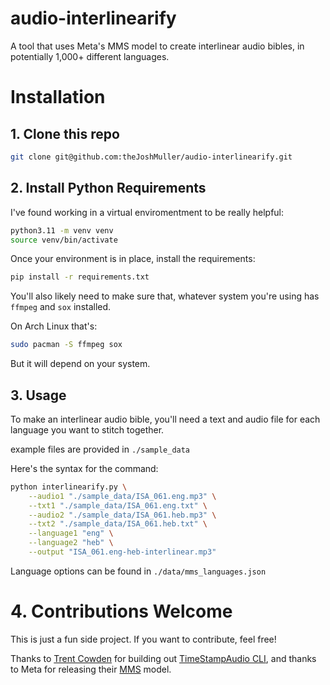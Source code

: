 # audio-interlinearify

A tool that uses Meta's MMS model to create interlinear audio bibles, in potentially 1,000+ different languages.

# Installation

## 1. Clone this repo 

```sh
git clone git@github.com:theJoshMuller/audio-interlinearify.git
```

## 2. Install Python Requirements

I've found working in a virtual enviromentment to be really helpful:

```sh
python3.11 -m venv venv
source venv/bin/activate
```

Once your environment is in place, install the requirements:

```sh
pip install -r requirements.txt
```

You'll also likely need to make sure that, whatever system you're using has `ffmpeg` and `sox` installed.

On Arch Linux that's:

```sh
sudo pacman -S ffmpeg sox
```

But it will depend on your system.


## 3. Usage

To make an interlinear audio bible, you'll need a text and audio file for each language you want to stitch together.

example files are provided in `./sample_data`

Here's the syntax for the command:

```sh
python interlinearify.py \
    --audio1 "./sample_data/ISA_061.eng.mp3" \
    --txt1 "./sample_data/ISA_061.eng.txt" \
    --audio2 "./sample_data/ISA_061.heb.mp3" \
    --txt2 "./sample_data/ISA_061.heb.txt" \
    --language1 "eng" \
    --language2 "heb" \
    --output "ISA_061.eng-heb-interlinear.mp3"
```

Language options can be found in `./data/mms_languages.json`

# 4. Contributions Welcome

This is just a fun side project. If you want to contribute, feel free!


Thanks to [Trent Cowden](https://trentcowden.com/) for building out [TimeStampAudio CLI](https://github.com/kingdomstrategies/waha-ai-timestamper-cli), and thanks to Meta for releasing their [MMS](https://ai.meta.com/blog/multilingual-model-speech-recognition/) model.
